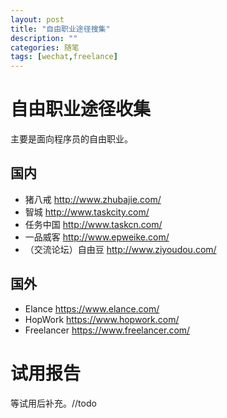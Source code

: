 ```yaml
---
layout: post
title: "自由职业途径搜集"
description: ""
categories: 随笔
tags: [wechat,freelance]
---
```


# 自由职业途径收集
主要是面向程序员的自由职业。

## 国内
- 猪八戒 http://www.zhubajie.com/
- 智城 http://www.taskcity.com/
- 任务中国 http://www.taskcn.com/
- 一品威客 http://www.epweike.com/
- （交流论坛）自由豆 http://www.ziyoudou.com/


## 国外
- Elance https://www.elance.com/
- HopWork https://www.hopwork.com/
- Freelancer https://www.freelancer.com/


# 试用报告
等试用后补充。//todo
